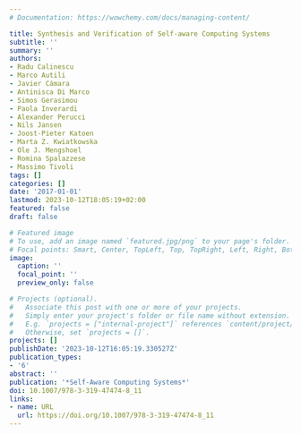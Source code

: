 ```yaml
---
# Documentation: https://wowchemy.com/docs/managing-content/

title: Synthesis and Verification of Self-aware Computing Systems
subtitle: ''
summary: ''
authors:
- Radu Calinescu
- Marco Autili
- Javier Cámara
- Antinisca Di Marco
- Simos Gerasimou
- Paola Inverardi
- Alexander Perucci
- Nils Jansen
- Joost-Pieter Katoen
- Marta Z. Kwiatkowska
- Ole J. Mengshoel
- Romina Spalazzese
- Massimo Tivoli
tags: []
categories: []
date: '2017-01-01'
lastmod: 2023-10-12T18:05:19+02:00
featured: false
draft: false

# Featured image
# To use, add an image named `featured.jpg/png` to your page's folder.
# Focal points: Smart, Center, TopLeft, Top, TopRight, Left, Right, BottomLeft, Bottom, BottomRight.
image:
  caption: ''
  focal_point: ''
  preview_only: false

# Projects (optional).
#   Associate this post with one or more of your projects.
#   Simply enter your project's folder or file name without extension.
#   E.g. `projects = ["internal-project"]` references `content/project/deep-learning/index.md`.
#   Otherwise, set `projects = []`.
projects: []
publishDate: '2023-10-12T16:05:19.330527Z'
publication_types:
- '6'
abstract: ''
publication: '*Self-Aware Computing Systems*'
doi: 10.1007/978-3-319-47474-8_11
links:
- name: URL
  url: https://doi.org/10.1007/978-3-319-47474-8_11
---
```


